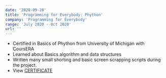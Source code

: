 ```yaml
---
date: '2020-09-28'
title: 'Programming for Everybody: Phython'
company: 'Programming for Everybody'
range: 'July 2020 - Oct 2020'
url: ''
---
```

- Certified in Basics of Phython from University of Michigan with CoursERA
- Learned about Basics algorithm and data structures
- Written many small shorting and basic screen scrapping scripts during the project.
- View [CERTIFICATE](https://drive.google.com/file/d/1S5jOfUlC0gLiyP06R2bp1a4173EKUySV/view?usp=sharing)
